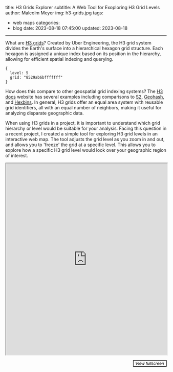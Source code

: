title: H3 Grids Explorer
subtitle: A Web Tool for Exoploring H3 Grid Levels
author: Malcolm Meyer
img: h3-grids.jpg
tags:
  - web maps
categories:
  - blog
date: 2023-08-18 07:45:00
updated: 2023-08-18
---
What are [H3 grids](https://h3geo.org/)? Created by Uber Engineering, the H3 grid system divides the Earth's surface into a hierarchical hexagon grid structure. Each hexagon is assigned a unique index based on its position in the hierarchy, allowing for efficient spatial indexing and querying.

```
{
  level: 5
  grid: "8529ab6bfffffff"
}
```

How does this compare to other geospatial grid indexing systems? The [H3 docs](https://h3geo.org/docs) website has several examples including comparisons to [S2](https://h3geo.org/docs/comparisons/s2), [Geohash](https://h3geo.org/docs/comparisons/geohash), and [Hexbins](https://h3geo.org/docs/comparisons/hexbin). In general, H3 grids offer an equal area system with reusable grid identifiers, all with an equal number of neighbors, making it useful for analyzing disparate geographic data.

When using H3 grids in a project, it is important to understand which grid hierarchy or level would be suitable for your analysis. Facing this question in a recent project, I created a simple tool for exploring H3 grid levels in an interactive web map. The tool adjusts the grid level as you zoom in and out, and allows you to 'freeze' the grid at a specific level. This allows you to explore how a specific H3 grid level would look over your geographic region of interest.

<iframe id="grid-iframe" src="https://h3grids.getbounds.com" height="600" width="100%"></iframe>

<button style="float:right;border=none;background:transparent;cursor:pointer"><em>View fullscreen</em></button>

<script>
  const iframe = document.querySelector("#grid-iframe")
  const button = document.querySelector('em');
  button.addEventListener('click', () => {
    iframe.requestFullscreen()
  })
</script>